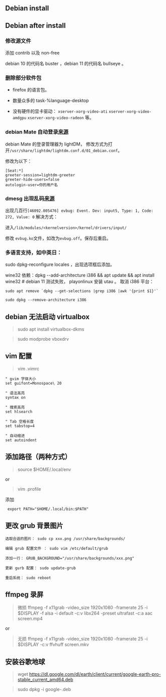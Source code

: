 ## Debian install


## Debian after install

### 修改源文件

添加 contrib 以及 non-free

debian 10 的代码名 buster ，debian 11 的代码名 bullseye 。

> 


### 删除部分软件包

- firefox 的语言包。

- 数量众多的 task-%language-desktop

- 没有硬件的显卡驱动： `xserver-xorg-video-ati` `xserver-xorg-video-amdgpu` `xserver-xorg-video-radeon` 等。



### debian Mate 自动登录[来源](https://ubuntu-mate.community/t/auto-login-to-the-desktop/60)

  debian Mate 的登录管理器为 lightDM， 修改方式为打开`/usr/share/lightdm/lightdm.conf.d/01_debian.conf`。
  
  修改为以下：
  
  ```
[Seat:*]
greeter-session=lightdm-greeter
greeter-hide-users=false
autologin-user=你的用户名
```

### dmesg 出现乱码[来源](http://forums.debian.net/viewtopic.php?t=8457)

出现几百行`[46092.005476] evbug: Event. Dev: input5, Type: 1, Code: 272, Value: 0`
解决方式：

  进入`/lib/modules/<kernelversion>/kernel/drivers/input/`
  
  修改 `evbug.ko`文件，如改为`evbug.off`。保存后重启。
  
  
### 多语言支持，如中英日：
  
 sudo dpkg-reconfigure locales ，出现选项框后添加。
 
 wine32 依赖：dpkg --add-architecture i386 && apt update && apt install wine32 # debian 11 测试失败， playonlinux 安装 utau 。
 取消 i386 平台： 
 
 ```
 sudo apt remove `dpkg --get-selections |grep i386 |awk '{print $1}'`
 
 sudo dpkg --remove-architecture i386
 ```

## debian 无法启动 virtualbox

> sudo apt install virtualbox-dkms

> sudo modprobe vboxdrv

## vim 配置

> vim .vimrc

```
" gvim 字体大小
set guifont=Monospace\ 20

" 语法高亮
syntax on

" 搜索高亮
set hlsearch

" Tab 空格长度
set tabstop=4

" 自动缩进
set autoindent
```

## 添加路径（两种方式）

> source $HOME/.local/env 

or

> vim .profile

添加

```
 export PATH="$HOME/.local/bin:$PATH"
```


## 更改 grub 背景图片

    选取合适的图片： sudo cp xxx.png /usr/share/backgrounds/

    编辑 grub 配置文件 ： sudo vim /etc/default/grub

    添加一行： GRUB_BACKGROUND="/usr/share/backgrounds/xxx.png"

    更新 gurb 配置： sudo update-grub

    重启系统： sudo reboot

## ffmpeg 录屏


>  微损 ffmpeg -f x11grab -video_size 1920x1080 -framerate 25 -i $DISPLAY -f alsa -i default -c:v libx264 -preset ultrafast -c:a aac screen.mp4

or

>  无损 ffmpeg -f x11grab -video_size 1920x1080 -framerate 25 -i $DISPLAY -c:v ffvhuff screen.mkv

## 安装谷歌地球

> wget https://dl.google.com/dl/earth/client/current/google-earth-pro-stable_current_amd64.deb

> sudo dpkg -i google-.deb
